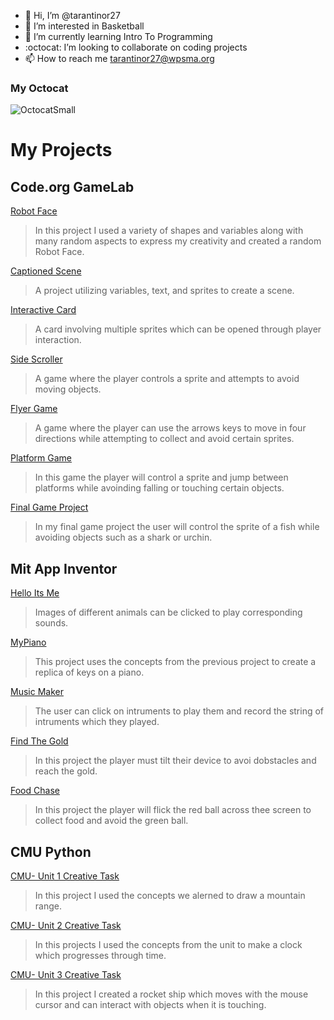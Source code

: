 - 👋 Hi, I’m @tarantinor27
- 🏀 I’m interested in Basketball
- 🌱 I’m currently learning Intro To Programming
- :octocat: I’m looking to collaborate on coding projects
- 📫 How to reach me tarantinor27@wpsma.org

### My Octocat
![OctocatSmall](https://github.com/tarantinor27/tarantinor27/assets/146843439/2ffe4270-09e0-4e51-b93f-39ae9b55d2c5)

# My Projects
## Code.org GameLab
[Robot Face](https://tarantinor27.github.io/Robot)
>In this project I used a variety of shapes and variables along with many random aspects to express my creativity and created a random Robot Face.

[Captioned Scene](https://studio.code.org/projects/gamelab/wz3iYMkA17XUaLcQlAd-tS3kiGZlkp9zKnMwDBfcRH4)
>A project utilizing variables, text, and sprites to create a scene.

[Interactive Card](https://studio.code.org/projects/gamelab/K_lYERd7_NnsnkLUdxvP42_PbTtJ4lbzmJVY-MXPsDY)
>A card involving multiple sprites which can be opened through player interaction.

[Side Scroller](https://studio.code.org/projects/gamelab/dHlBZ7kJGd__BPV0wqWcq-S8IevgtdovrE_7_h0o9is)
>A game where the player controls a sprite and attempts to avoid moving objects.

[Flyer Game](https://studio.code.org/projects/gamelab/et2g7mljs86hIzxIG5fVop3xfk8FeVpM3GwHoxc81S4)
>A game where the player can use the arrows keys to move in  four directions while attempting to collect and avoid certain sprites.

[Platform Game](https://studio.code.org/projects/gamelab/oacie2-EZ_jMEZdD-4wg5giLtbm0w7kWnqJe2ECF1pQ)
>In this game the player will control a sprite and jump between platforms while avoinding falling or touching certain objects.

[Final Game Project](https://studio.code.org/projects/gamelab/ndCMGqUwRrLRK3IURkRAlRNqZ71aX6sA61UN4mkdIuY)
>In my final game project the user will control the sprite of a fish while avoiding objects such as a shark or urchin.

## Mit App Inventor

[Hello Its Me](https://gallery.appinventor.mit.edu/?galleryid=624cf007-5658-4663-898f-89427ee6c29d)
>Images of different animals can be clicked to play corresponding sounds.

[MyPiano](https://gallery.appinventor.mit.edu/?galleryid=989082bc-2fb6-4a6f-97a0-ac435fd5cc0e)
>This project uses the concepts from the previous project to create a replica of keys on a piano.

[Music Maker](https://gallery.appinventor.mit.edu/?galleryid=166dfd5d-acb5-441c-a9b5-27c97a2264b3)
>The user can click on intruments to play them and record the string of intruments which they played.

[Find The Gold](https://gallery.appinventor.mit.edu/?galleryid=69ed90fb-38d2-46d7-9880-45bdcaef0300)
>In this project the player must tilt their device to avoi dobstacles and reach the gold.

[Food Chase](https://gallery.appinventor.mit.edu/?galleryid=b15ec821-3619-4dab-9072-3f5bb821a000)
>In this project the player will flick the red ball across thee screen to collect food and avoid the green ball.

## CMU Python


[CMU- Unit 1 Creative Task](https://academy.cs.cmu.edu/sharing/lawnGreenOwl2810)
>In this project I used the concepts we alerned to draw a mountain range.

[CMU- Unit 2 Creative Task](https://academy.cs.cmu.edu/sharing/lawnGreenCrocodile6880)
>In this projects I used the concepts from the unit to make a clock which progresses through time.

[CMU- Unit 3 Creative Task](https://academy.cs.cmu.edu/sharing/blackKitten4862)
>In this project I created a rocket ship which moves with the mouse cursor and can interact with objects when it is touching.


